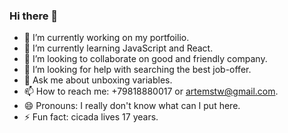 ### Hi there 👋

- 🔭 I’m currently working on my portfoilio.
- 🌱 I’m currently learning JavaScript and React.
- 👯 I’m looking to collaborate on good and friendly company.
- 🤔 I’m looking for help with searching the best job-offer.
- 💬 Ask me about unboxing variables.
- 📫 How to reach me: +79818880017 or artemstw@gmail.com.
- 😄 Pronouns: I really don't know what can I put here.
- ⚡ Fun fact: cicada lives 17 years.

